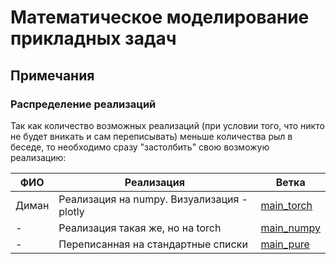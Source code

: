# Математическое моделирование прикладных задач

## Примечания

### Распределение реализаций

Так как количество возможных реализаций (при условии того, что никто не будет вникать и сам переписывать) меньше количества рыл в беседе, то необходимо сразу "застолбить" свою возможую реализацию:

| ФИО | Реализация | Ветка |
| --- | ---------- | ----- |
| Диман | Реализация на numpy. Визуализация - plotly | [main_torch](https://github.com/wibbn/matmod/tree/main_torch) |
| - | Реализация такая же, но на torch | [main_numpy](https://github.com/wibbn/matmod/tree/main_numpy) |
| - | Переписанная на стандартные списки | [main_pure](https://github.com/wibbn/matmod/tree/main_pure) |
